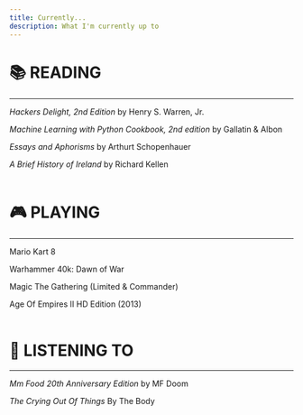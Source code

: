 ```yaml
---
title: Currently...
description: What I'm currently up to
---
```


# 📚 **READING** 
---
*Hackers Delight, 2nd Edition* by Henry S. Warren, Jr.

*Machine Learning with Python Cookbook, 2nd edition* by Gallatin & Albon

*Essays and Aphorisms* by Arthurt Schopenhauer

*A Brief History of Ireland* by Richard Kellen
<br><br>

# 🎮 **PLAYING**
--------------------------------
Mario Kart 8

Warhammer 40k: Dawn of War

Magic The Gathering (Limited & Commander)

Age Of Empires II HD Edition (2013)
<br><br>
# 🎵 **LISTENING TO**

---
*Mm Food 20th Anniversary Edition* by MF Doom

*The Crying Out Of Things* By The Body
